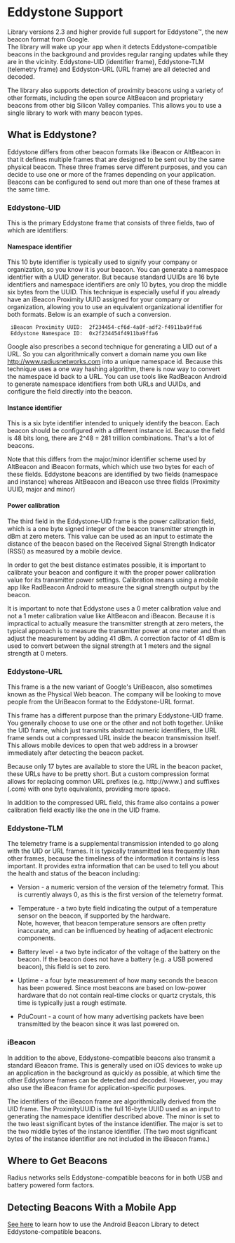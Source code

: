 # Eddystone Support

Library versions 2.3 and higher provide full support for Eddystone&trade;, the new beacon format from Google.  
The library will wake up your app when it detects Eddystone-compatible beacons in the background and provides regular
ranging updates while they are in the vicinity.  Eddystone-UID (identifier frame), Eddystone-TLM (telemetry frame) and 
Eddyston-URL (URL frame) are all detected and decoded.

The library also supports detection of proximity beacons using a variety of other formats, including the open source
AltBeacon and proprietary beacons from other big Silicon Valley companies.  This allows you to use a single library to 
work with many beacon types.

## What is Eddystone?

Eddystone differs from other beacon formats like iBeacon or AltBeacon in that it defines multiple frames that are designed
to be sent out by the same physical beacon.  These three frames serve different purposes, and you can decide to use one or more
of the frames depending on your application.  Beacons can be configured to send out more than one of these frames at the
same time.  

### Eddystone-UID

This is the primary Eddystone frame that consists of three fields, two of which are identifiers:

#### Namespace identifier

This 10 byte identifier is typically used to signify your company or organization, so you know it is your beacon.
You can generate a namespace identifier with a UUID generator.  But because standard UUIDs are 16 byte identifiers and 
namespace identifiers are only 10 bytes, you drop the middle six bytes from the UUID.  This technique is especially useful
if you already have an iBeacon Proximity UUID assigned for your company or organization, allowing you to use an equivalent
organizational identifier for both formats.  Below is an example of such a conversion.

     iBeacon Proximity UUID:  2f234454-cf6d-4a0f-adf2-f4911ba9ffa6
     Eddystone Namespace ID:  0x2f234454f4911ba9ffa6

Google also prescribes a second technique for generating a UID out of a URL.  So you can algorithmically convert a domain
name you own like http://www.radiusnetworks.com into a unique namespace id.   Because this technique uses a one way hashing
algorithm, there is now way to convert the namespace id back to a URL.  You can use tools like RadBeacon Android to generate namespace identifiers from both URLs and UUIDs, and configure the field directly into the beacon.

#### Instance identifier

This is a six byte identifier intended to uniquely identify the beacon.  Each beacon should be configured with a different
instance id.  Because the field is 48 bits long, there are 2^48 = 281 trillion combinations.  That's a lot of beacons.  

Note that this differs from the major/minor identifier scheme used by AltBeacon and iBeacon formats, which which use
two bytes for each of these fields.   Eddystone beacons are identified by two fields (namespace and instance) whereas AltBeacon and
iBeacon use three fields (Proximity UUID, major and minor)

#### Power calibration

The third field in the Eddystone-UID frame is the power calibration field, which is a one byte signed integer of the
beacon transmitter strength in dBm at zero meters.  This value can be used as an input to estimate the distance of the beacon based
on the Received Signal Strength Indicator (RSSI) as measured by a mobile device.

In order to get the best distance estimates possible, it is important to calibrate your beacon and configure it with the 
proper power calibration value for its transmitter power settings.  Calibration means using a mobile app like RadBeacon Android
to measure the signal strength output by the beacon.  

It is important to note that Eddystone uses a 0 meter calibration value and not a 1 meter calibration value like AltBeacon and 
iBeacon.  Because it is impractical to actually measure the transmitter strength
at zero meters, the typical approach is to measure the transmitter power at one meter and then adjust the measurement by
adding 41 dBm.  A correction factor of 41 dBm is used to convert between the signal strength at 1 meters and the
signal strength at 0 meters.

### Eddystone-URL

This frame is a the new variant of Google's UriBeacon, also sometimes known as the Physical Web beacon.  The company will be 
looking to move people from the UriBeacon format to the Eddystone-URL format.  

This frame has a different purpose than the primary Eddystone-UID frame.  You generally choose to use one or the other
and not both together.  Unlike the UID frame, which just transmits abstract numeric identifiers, the URL frame sends out
a compressed URL inside the beacon transmission itself.  This allows mobile devices to open that web address in a browser
immediately after detecting the beacon packet.  

Because only 17 bytes are available to store the URL in the beacon packet, these URLs have to be pretty short.  But a custom
compression format allows for replacing common URL prefixes (e.g. http://www.) and suffixes (.com) with one byte equivalents,
providing more space.

In addition to the compressed URL field, this frame also contains a power calibration field exactly like the one in the UID frame.

### Eddystone-TLM

The telemetry frame is a supplemental transmission intended to go along with the UID or URL frames.  It is typically transmitted 
less frequently than other frames, because the timeliness of the information it contains is less important.  It provides extra information
that can be used to tell you about the health and status of the beacon including:

* Version - a numeric version of the version of the telemetry format.  This is currently always 0, as this is the first version
of the telemetry format.

* Temperature - a two byte field indicating the output of a temperature sensor on the beacon, if supported by the hardware.  
Note, however, that beacon temperature sensors are often pretty inaccurate, and can be influenced by heating of adjacent
electronic components.

* Battery level - a two byte indicator of the voltage of the battery on the beacon.  If the beacon does not have
a battery (e.g. a USB powered beacon), this field is set to zero.

* Uptime - a four byte measurement of how many seconds the beacon has been powered.  Since most beacons are based on low-power 
hardware that do not contain real-time clocks or quartz crystals, this time is typically just a rough estimate.
* PduCount - a count of how many advertising packets have been transmitted by the beacon since it was last powered on.

### iBeacon

In addition to the above, Eddystone-compatible beacons also transmit a standard iBeacon frame.  This is generally used on iOS devices to wake up an application in the background as quickly as possible, at which time the other Eddystone frames can be detected and decoded.  However, you may also use the iBeacon frame for application-specific purposes.

The identifiers of the iBeacon frame are algorithmically derived from the UID frame.   The ProximityUUID is the full 16-byte UUID used as an input to generating the namespace identifier described above.  The minor is set to the two least significant bytes of the instance identifier.  The major is set to the two middle bytes of the instance identifier.  (The two most significant bytes of the instance identifier are not included in the iBeacon frame.)

## Where to Get Beacons

Radius networks sells Eddystone-compatible beacons for in both USB and battery powered form factors.

## Detecting Beacons With a Mobile App

[See here](eddystone_how_to.html) to learn how to use the Android Beacon Library to detect Eddystone-compatible beacons.
